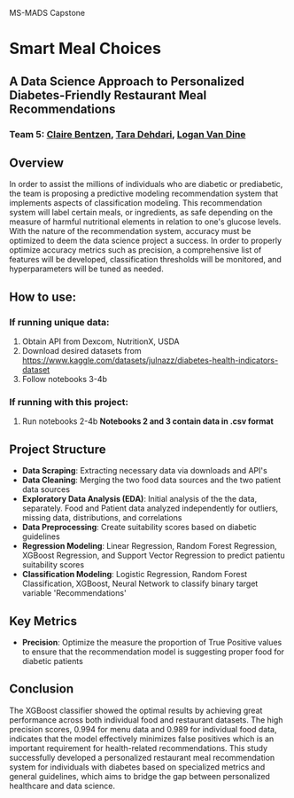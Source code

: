MS-MADS Capstone 
# Smart Meal Choices
## A Data Science Approach to Personalized Diabetes-Friendly Restaurant Meal Recommendations

### Team 5: [Claire Bentzen](mailto:cbentzen@sandiego.edu), [Tara Dehdari](mailto:tdehdari@sandiego.edu), [Logan Van Dine](mailto:lvandine@sandiego.edu)

## Overview

In order to assist the millions of individuals who are diabetic or prediabetic, the team is proposing a predictive modeling recommendation system that implements aspects of classification modeling. This recommendation system will label certain meals, or ingredients, as safe depending on the measure of harmful nutritional elements in relation to one's glucose levels. With the nature of the recommendation system, accuracy must be optimized to deem the data science project a success. In order to properly optimize accuracy metrics such as precision, a comprehensive list of features will be developed, classification thresholds will be monitored, and hyperparameters will be tuned as needed.

## How to use:

### If running unique data:
1. Obtain API from Dexcom, NutritionX, USDA
2. Download desired datasets from https://www.kaggle.com/datasets/julnazz/diabetes-health-indicators-dataset
3. Follow notebooks 3-4b

### If running with this project:
1. Run notebooks 2-4b **Notebooks 2 and 3 contain data in .csv format**

## Project Structure

- **Data Scraping**: Extracting necessary data via downloads and API's
- **Data Cleaning**: Merging the two food data sources and the two patient data sources
- **Exploratory Data Analysis (EDA)**: Initial analysis of the the data, separately. Food and Patient data analyzed independently for outliers, missing data, distributions, and correlations
- **Data Preprocessing**: Create suitability scores based on diabetic guidelines
- **Regression Modeling**: Linear Regression, Random Forest Regression, XGBoost Regression, and Support Vector Regression to predict patientu suitability scores
- **Classification Modeling**: Logistic Regression, Random Forest Classification, XGBoost, Neural Network to classify binary target variable 'Recommendations'

## Key Metrics
- **Precision**: Optimize the measure the proportion of True Positive values to ensure that the recommendation model is suggesting proper food for diabetic patients


## Conclusion
The XGBoost classifier showed the optimal results by achieving great performance across both individual food and restaurant datasets. The high precision scores, 0.994 for menu data and 0.989 for individual food data, indicates that the model effectively minimizes false positives which is an important requirement for health-related recommendations. This study successfully developed a personalized restaurant meal recommendation system for individuals with diabetes based on specialized metrics and general guidelines, which aims to bridge the gap between personalized healthcare and data science.
